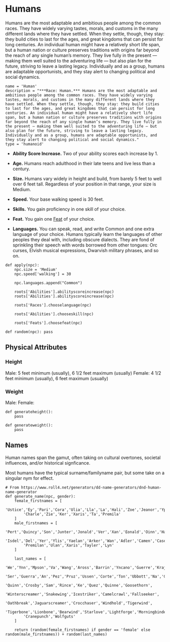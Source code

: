 # Humans
Humans are the most adaptable and ambitious people among the common races. They have widely varying tastes, morals, and customs in the many different lands where they have settled. When they settle, though, they stay: they build cities to last for the ages, and great kingdoms that can persist for long centuries. An individual human might have a relatively short life span, but a human nation or culture preserves traditions with origins far beyond the reach of any single human’s memory. They live fully in the present — making them well suited to the adventuring life — but also plan for the future, striving to leave a lasting legacy. Individually and as a group, humans are adaptable opportunists, and they stay alert to changing political and social dynamics.

```
name = 'Human'
description = "***Race: Human.*** Humans are the most adaptable and ambitious people among the common races. They have widely varying tastes, morals, and customs in the many different lands where they have settled. When they settle, though, they stay: they build cities to last for the ages, and great kingdoms that can persist for long centuries. An individual human might have a relatively short life span, but a human nation or culture preserves traditions with origins far beyond the reach of any single human’s memory. They live fully in the present — making them well suited to the adventuring life — but also plan for the future, striving to leave a lasting legacy. Individually and as a group, humans are adaptable opportunists, and they stay alert to changing political and social dynamics."
type = 'humanoid'
```

* **Ability Score Increase.** Two of your ability scores each increase by 1.

* **Age.** Humans reach adulthood in their late teens and live less than a century.

* **Size.** Humans vary widely in height and build, from barely 5 feet to well over 6 feet tall. Regardless of your position in that range, your size is Medium.

* **Speed.** Your base walking speed is 30 feet.

* **Skills.** You gain proficiency in one skill of your choice.

* **Feat.** You gain one [Feat](../../Feats/) of your choice.

* **Languages.** You can speak, read, and write Common and one extra language of your choice. Humans typically learn the languages of other peoples they deal with, including obscure dialects. They are fond of sprinkling their speech with words borrowed from other tongues: Orc curses, Elvish musical expressions, Dwarvish military phrases, and so on.

```
def apply(npc):
    npc.size = 'Medium'
    npc.speed['walking'] = 30

    npc.languages.append("Common")

    roots['Abilities'].abilityscoreincrease(npc)
    roots['Abilities'].abilityscoreincrease(npc)

    roots['Races'].chooselanguage(npc)

    roots['Abilities'].chooseskill(npc)

    roots['Feats'].choosefeat(npc)

def random(npc): pass
```

## Physical Attributes

### Height
Male: 5 feet minimum (usually), 6 1/2 feet maximum (usually)
Female: 4 1/2 feet minimum (usually), 6 feet maximum (usually)

### Weight
Male:
Female:

```    
def generateheight():
    pass

def generateweight():
    pass
```

## Names
Human names span the gamut, often taking on cultural overtones, societal influences, and/or historical signficance.

Most humans have the typical surname/familyname pair, but some take on a singular nym for effect.

```
# From https://www.roll4.net/generators/dd-name-generators/dnd-human-name-generator
def generate_name(npc, gender):
    female_firstnames = [
        'Ustice','Ey','Pari','Cora','Ulia','Lla','La','Hali','Zoe','Jeanor','Ypri',
        'Charle','Zie','Ker','Xaris','Ta','Premila'
    ]
    male_firstnames = [
        'Pert','Quincy','Son','Junter','Jonald','Ver','Xan','Eonald','Oinn','Hannon',
        'Isdel','Del','Yer','Ylis','Yaelan','Arker','Wan','Adler','Camen','Caseer',
        'Premilan','Ulan','Xaris','Tayler','Lyn'
    ]
    
    last_names = [
        'We','Ynn','Mpson','Va','Wang','Aross','Barrin','Yncano','Guerre','Krajas',
        'Ser','Guerra','An','Pez','Pruz','Ussen','Corte','Ton','Ubbott','Na','Gers',
        'Quinn','Crosby','Sam','Rince','Ke','Quez','Quinne','Goosethorn',
        'Winterscreamer','Snakewing','Icestriker','Camelcrawl','Fallseeker',
        'Oathbreak','Jaguarscreamer','Crocchaser','Windhold','Tigerwind',
        'Tigerbone','Lionbone','Bearwind','Starlove','Lightforge','Morningbinder',
        'Cranepunch','Wolfguts'
    ]

    return (random(female_firstnames) if gender == 'female' else random(male_firstnames)) + random(last_names) 
```
